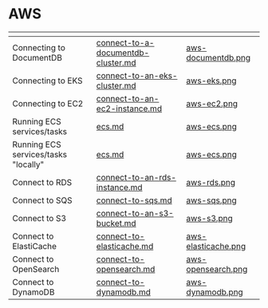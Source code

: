 # AWS

<table data-view="cards">
	<thead>
		<tr>
			<th></th>
			<th data-hidden data-card-target data-type="content-ref"></th>
			<th data-hidden data-card-cover data-type="files"></th>
		</tr>
	</thead>
	<tbody>
		<tr>
			<td>Connecting to DocumentDB</td>
			<td>
				<a href="connect-to-a-documentdb-cluster.md">connect-to-a-documentdb-cluster.md</a>
			</td>
			<td>
				<a href="../../../.gitbook/assets/aws-documentdb.png">aws-documentdb.png</a>
			</td>
		</tr>
        <tr>
			<td>Connecting to EKS</td>
			<td>
				<a href="connect-to-an-eks-cluster.md">connect-to-an-eks-cluster.md</a>
			</td>
			<td>
				<a href="../../../.gitbook/assets/aws-eks.png">aws-eks.png</a>
			</td>
		</tr>
        <tr>
			<td>Connecting to EC2</td>
			<td>
				<a href="connect-to-an-ec2-instance.md">connect-to-an-ec2-instance.md</a>
			</td>
			<td>
				<a href="../../../.gitbook/assets/aws-ec2.png">aws-ec2.png</a>
			</td>
		</tr>
		<tr>
			<td>Running ECS services/tasks</td>
			<td>
				<a href="ecs.md">ecs.md</a>
			</td>
			<td>
				<a href="../../../.gitbook/assets/aws-ecs.png">aws-ecs.png</a>
			</td>
		</tr>
		<tr>
			<td>Running ECS services/tasks "locally"</td>
			<td>
				<a href="ecs.md">ecs.md</a>
			</td>
			<td>
				<a href="../../../.gitbook/assets/aws-ecs.png">aws-ecs.png</a>
			</td>
		</tr>
		<tr>
			<td>Connect to RDS</td>
			<td>
				<a href="connect-to-an-rds-instance.md">connect-to-an-rds-instance.md</a>
			</td>
			<td>
				<a href="../../../.gitbook/assets/aws-rds.png">aws-rds.png</a>
			</td>
		</tr>
		<tr>
			<td>Connect to SQS</td>
			<td>
				<a href="connect-to-sqs.md">connect-to-sqs.md</a>
			</td>
			<td>
				<a href="../../../.gitbook/assets/aws-sqs.png">aws-sqs.png</a>
			</td>
		</tr>
		<tr>
			<td>Connect to S3</td>
			<td>
				<a href="connect-to-an-s3-bucket.md">connect-to-an-s3-bucket.md</a>
			</td>
			<td>
				<a href="../../../.gitbook/assets/aws-s3.png">aws-s3.png</a>
			</td>
		</tr>
		<tr>
			<td>Connect to ElastiCache</td>
			<td>
				<a href="connect-to-elasticache.md">connect-to-elasticache.md</a>
			</td>
			<td>
				<a href="../../../.gitbook/assets/aws-elasticache.png">aws-elasticache.png</a>
			</td>
		</tr>
		<tr>
			<td>Connect to OpenSearch</td>
			<td>
				<a href="connect-to-opensearch.md">connect-to-opensearch.md</a>
			</td>
			<td>
				<a href="../../../.gitbook/assets/aws-opensearch.png">aws-opensearch.png</a>
			</td>
		</tr>
		<tr>
			<td>Connect to DynamoDB</td>
			<td>
				<a href="connect-to-opensearch.md">connect-to-dynamodb.md</a>
			</td>
			<td>
				<a href="../../../.gitbook/assets/aws-dynamodb.png">aws-dynamodb.png</a>
			</td>
		</tr>
	</tbody>
</table>
